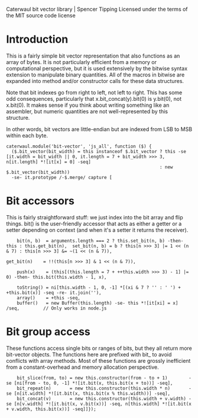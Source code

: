 Caterwaul bit vector library | Spencer Tipping
Licensed under the terms of the MIT source code license

# Introduction

This is a fairly simple bit vector representation that also functions as an array of bytes. It is not particularly efficient from a memory or computational perspective, but it is used
extensively by the bitwise syntax extension to manipulate binary quantities. All of the macros in bitwise are expanded into method and/or constructor calls for these data structures.

Note that bit indexes go from right to left, not left to right. This has some odd consequences, particularly that x.bit_concat(y).bit(0) is y.bit(0), not x.bit(0). It makes sense if you think
about writing something like an assembler, but numeric quantities are not well-represented by this structure.

In other words, bit vectors are little-endian but are indexed from LSB to MSB within each byte.

    caterwaul.module('bit-vector', 'js_all', function ($) {
      ($.bit_vector(bit_width) = this instanceof $.bit_vector ? this -se [it.width = bit_width || 0, it.length = 7 + bit_width >>> 3, n[it.length] *![it[x] = 0] -seq]
                                                              : new $.bit_vector(bit_width))
      -se- it.prototype /-$.merge/ capture [

# Bit accessors

This is fairly straightforward stuff: we just index into the bit array and flip things. bit() is the user-friendly accessor that acts as either a getter or a setter depending on context (and
when it's a setter it returns the receiver).

        bit(n, b)  = arguments.length === 2 ? this.set_bit(n, b) -then- this : this.get_bit(n),  set_bit(n, b) = b ? this[n >>> 3] |= 1 << (n & 7) : this[n >>> 3] &= ~(1 << (n & 7)),
                                                                                                 get_bit(n)    = !!(this[n >>> 3] & 1 << (n & 7)),

        push(x)    = (this[(this.length = 7 + ++this.width >>> 3) - 1] |= 0) -then- this.bit(this.width - 1, x),

        toString() = ni[this.width - 1, 0, -1] *[(xi & 7 ? '' : ' ') + +this.bit(x)] -seq -re- it.join(''),
        array()    = +this -seq,
        buffer()   = new Buffer(this.length) -se- this *![it[xi] = x] /seq,         // Only works in node.js

# Bit group access

These functions access single bits or ranges of bits, but they all return more bit-vector objects. The functions here are prefixed with bit_ to avoid conflicts with array methods. Most of
these functions are grossly inefficient from a constant-overhead and memory allocation perspective.

        bit_slice(from, to) = new this.constructor(from - to + 1)        -se [ni[from - to, 0, -1] *![it.bit(x, this.bit(x + to))] -seq],
        bit_repeat(n)       = new this.constructor(this.width * n)       -se [n[it.width] *![it.bit(x, this.bit(x % this.width))] -seq],
        bit_concat(v)       = new this.constructor(this.width + v.width) -se [n[v.width] *![it.bit(x, v.bit(x))] -seq, n[this.width] *![it.bit(x + v.width, this.bit(x))] -seq]]});
